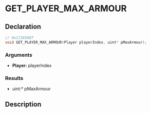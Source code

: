 # GET_PLAYER_MAX_ARMOUR

## Declaration
```cpp
// 0x17265607
void GET_PLAYER_MAX_ARMOUR(Player playerIndex, uint* pMaxArmour);
```

### Arguments
- **Player:** playerIndex

### Results
- **uint*:** pMaxArmour

## Description
